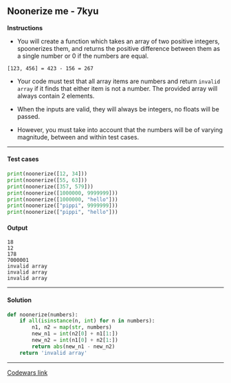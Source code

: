 ## Noonerize me - 7kyu

**Instructions**

- You will create a function which takes an array of two positive integers, spoonerizes them, and returns the positive difference between them as a single number or 0 if the numbers are equal.

```
[123, 456] = 423 - 156 = 267
```

- Your code must test that all array items are numbers and return `invalid array` if it finds that either item is not a number. The provided array will always contain 2 elements.

- When the inputs are valid, they will always be integers, no floats will be passed. 

- However, you must take into account that the numbers will be of varying magnitude, between and within test cases.

---

#### Test cases

```python
print(noonerize([12, 34]))
print(noonerize([55, 63]))
print(noonerize([357, 579]))
print(noonerize([1000000, 9999999]))
print(noonerize([1000000, "hello"]))
print(noonerize(["pippi", 9999999]))
print(noonerize(["pippi", "hello"]))
```

#### Output 

```
18
12
178
7000001
invalid array
invalid array
invalid array
```

---

#### Solution

```python
def noonerize(numbers):
    if all(isinstance(n, int) for n in numbers): 
        n1, n2 = map(str, numbers)
        new_n1 = int(n2[0] + n1[1:])
        new_n2 = int(n1[0] + n2[1:])
        return abs(new_n1 - new_n2)
    return 'invalid array'
```

---

[Codewars link](https://www.codewars.com/kata/56dbed3a13c2f61ae3000bcd)
